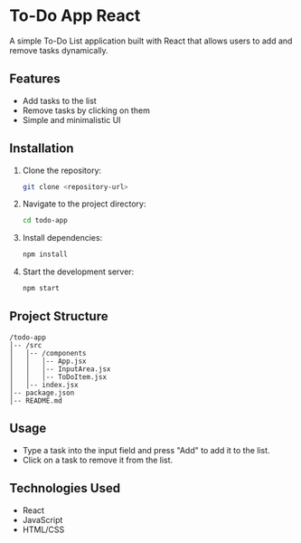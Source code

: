 # To-Do App React

A simple To-Do List application built with React that allows users to add and remove tasks dynamically.

## Features
- Add tasks to the list
- Remove tasks by clicking on them
- Simple and minimalistic UI

## Installation
1. Clone the repository:
   ```sh
   git clone <repository-url>
   ```
2. Navigate to the project directory:
   ```sh
   cd todo-app
   ```
3. Install dependencies:
   ```sh
   npm install
   ```
4. Start the development server:
   ```sh
   npm start
   ```

## Project Structure
```
/todo-app
│-- /src
│   │-- /components
│   │   │-- App.jsx
│   │   │-- InputArea.jsx
│   │   │-- ToDoItem.jsx
│   │-- index.jsx
│-- package.json
│-- README.md
```

## Usage
- Type a task into the input field and press "Add" to add it to the list.
- Click on a task to remove it from the list.

## Technologies Used
- React
- JavaScript
- HTML/CSS
